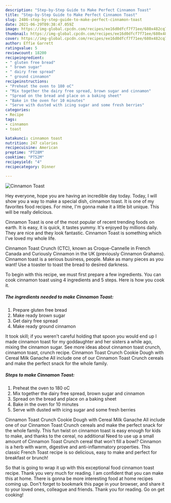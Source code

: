 ```yaml
---
description: "Step-by-Step Guide to Make Perfect Cinnamon Toast"
title: "Step-by-Step Guide to Make Perfect Cinnamon Toast"
slug: 2486-step-by-step-guide-to-make-perfect-cinnamon-toast
date: 2021-06-29T09:38:47.059Z
image: https://img-global.cpcdn.com/recipes/ee16d0dfcf7f71ee/680x482cq70/cinnamon-toast-recipe-main-photo.jpg
thumbnail: https://img-global.cpcdn.com/recipes/ee16d0dfcf7f71ee/680x482cq70/cinnamon-toast-recipe-main-photo.jpg
cover: https://img-global.cpcdn.com/recipes/ee16d0dfcf7f71ee/680x482cq70/cinnamon-toast-recipe-main-photo.jpg
author: Effie Garrett
ratingvalue: 5
reviewcount: 18200
recipeingredient:
- " gluten free bread"
- " brown sugar"
- " dairy free spread"
- " ground cinnamon"
recipeinstructions:
- "Preheat the oven to 180 oC"
- "Mix together the dairy free spread, brown sugar and cinnamon"
- "Spread on the bread and place on a baking sheet"
- "Bake in the oven for 10 minutes"
- "Serve with dusted with icing sugar and some fresh berries"
categories:
- Recipe
tags:
- cinnamon
- toast

katakunci: cinnamon toast 
nutrition: 247 calories
recipecuisine: American
preptime: "PT28M"
cooktime: "PT52M"
recipeyield: "4"
recipecategory: Dinner

---
```



![Cinnamon Toast](https://img-global.cpcdn.com/recipes/ee16d0dfcf7f71ee/680x482cq70/cinnamon-toast-recipe-main-photo.jpg)

Hey everyone, hope you are having an incredible day today. Today, I will show you a way to make a special dish, cinnamon toast. It is one of my favorites food recipes. For mine, I'm gonna make it a little bit unique. This will be really delicious.

Cinnamon Toast is one of the most popular of recent trending foods on earth. It is easy, it is quick, it tastes yummy. It's enjoyed by millions daily. They are nice and they look fantastic. Cinnamon Toast is something which I've loved my whole life.

Cinnamon Toast Crunch (CTC), known as Croque-Cannelle in French Canada and Curiously Cinnamon in the UK (previously Cinnamon Grahams). Cinnamon toast is a serious business, people. Make as many pieces as you want! Use a toaster to toast the bread to desired darkness.


To begin with this recipe, we must first prepare a few ingredients. You can cook cinnamon toast using 4 ingredients and 5 steps. Here is how you cook it.

<!--inarticleads1-->

##### The ingredients needed to make Cinnamon Toast:

1. Prepare  gluten free bread
1. Make ready  brown sugar
1. Get  dairy free spread
1. Make ready  ground cinnamon


It took skill; if you weren&#39;t careful holding that spoon you would end up I made cinnamon toast for my goddaughter and her sisters a while ago, mixing the cinnamon sugar. See more ideas about cinnamon toast crunch, cinnamon toast, crunch recipe. Cinnamon Toast Crunch Cookie Dough with Cereal Milk Ganache All include one of our Cinnamon Toast Crunch cereals and make the perfect snack for the whole family. 

<!--inarticleads2-->

##### Steps to make Cinnamon Toast:

1. Preheat the oven to 180 oC
1. Mix together the dairy free spread, brown sugar and cinnamon
1. Spread on the bread and place on a baking sheet
1. Bake in the oven for 10 minutes
1. Serve with dusted with icing sugar and some fresh berries


Cinnamon Toast Crunch Cookie Dough with Cereal Milk Ganache All include one of our Cinnamon Toast Crunch cereals and make the perfect snack for the whole family. This fun twist on cinnamon toast is easy enough for kids to make, and thanks to the cereal, no additional Need to use up a small amount of Cinnamon Toast Crunch cereal that won&#39;t fill a bowl? Cinnamon is a herb with warm, digestive and anti-inflammatory properties. This classic French Toast recipe is so delicious, easy to make and perfect for breakfast or brunch! 

So that is going to wrap it up with this exceptional food cinnamon toast recipe. Thank you very much for reading. I am confident that you can make this at home. There is gonna be more interesting food at home recipes coming up. Don't forget to bookmark this page in your browser, and share it to your loved ones, colleague and friends. Thank you for reading. Go on get cooking!
